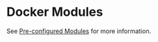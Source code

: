 # Docker Modules

See [Pre-configured Modules](../index.md#pre-configured-modules) for more information.
